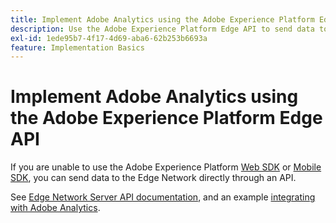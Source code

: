 ```yaml
---
title: Implement Adobe Analytics using the Adobe Experience Platform Edge API
description: Use the Adobe Experience Platform Edge API to send data to Adobe Analytics.
exl-id: 1ede95b7-4f17-4d69-aba6-62b253b6693a
feature: Implementation Basics
---
```

# Implement Adobe Analytics using the Adobe Experience Platform Edge API

If you are unable to use the Adobe Experience Platform [Web SDK](../web-sdk/overview.md) or [Mobile SDK](../mobile-sdk/overview.md), you can send data to the Edge Network directly through an API.

See [Edge Network Server API documentation](https://experienceleague.adobe.com/docs/experience-platform/edge-network-server-api/overview.html), and an example [integrating with Adobe Analytics](https://experienceleague.adobe.com/docs/experience-platform/edge-network-server-api/interacting-other-adobe-solutions/interacting-adobe-analytics.html).
